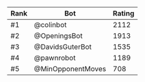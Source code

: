 Rank|Bot|Rating
---|---|---
#1|@colinbot|2112
#2|@OpeningsBot|1913
#3|@DavidsGuterBot|1535
#4|@pawnrobot|1189
#5|@MinOpponentMoves|708
